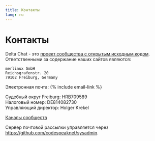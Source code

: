 ```yaml
---
title: Контакты
lang: ru
---
```


# Контакты

Delta Chat - это [проект сообщества с открытым исходным кодом](https://github.com/deltachat). Ответственными за содержание наших сайтов являются:

    merlinux GmbH
    Reichsgrafenstr. 20
    79102 Freiburg, Germany

Электронная почта: {% include email-link %}

Судебный округ Freiburg: HRB709589  
Налоговый номер: DE814082730  
Управляющий директор: Holger Krekel

[Каналы сообществ](contribute)

Сервер почтовой рассылки управляется через <https://github.com/codespeaknet/sysadmin>.
